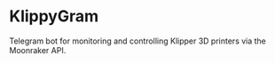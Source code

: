 # KlippyGram
Telegram bot for monitoring and controlling Klipper 3D printers via the Moonraker API.

